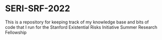 # SERI-SRF-2022
This is a repository for keeping track of my knowledge base and bits of code that I run for the Stanford Existential Risks Initiative Summer Research Fellowship
